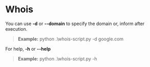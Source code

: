 # Whois

You can use **-d** or **--domain** to specify the domain or, inform after execution.

> **Example:** python .\whois-script.py -d google.com

For help, **-h** or **--help**

> **Example:** python .\whois-script.py -h
